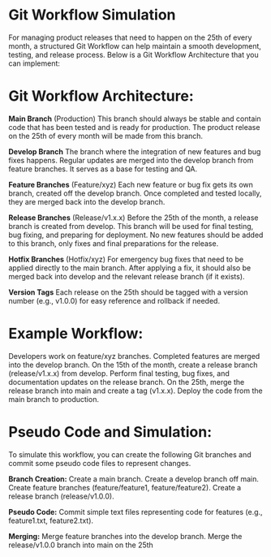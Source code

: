 # Git Workflow Simulation
For managing product releases that need to happen on the 25th of every month, a structured Git Workflow can help maintain a smooth development, testing, and release process. Below is a Git Workflow Architecture that you can implement:

# Git Workflow Architecture:
**Main Branch** (Production)
This branch should always be stable and contain code that has been tested and is ready for production.
The product release on the 25th of every month will be made from this branch.

**Develop Branch**
The branch where the integration of new features and bug fixes happens.
Regular updates are merged into the develop branch from feature branches.
It serves as a base for testing and QA.

**Feature Branches** (Feature/xyz)
Each new feature or bug fix gets its own branch, created off the develop branch.
Once completed and tested locally, they are merged back into the develop branch.

**Release Branches** (Release/v1.x.x)
Before the 25th of the month, a release branch is created from develop. This branch will be used for final testing, bug fixing, and preparing for deployment.
No new features should be added to this branch, only fixes and final preparations for the release.

**Hotfix Branches** (Hotfix/xyz)
For emergency bug fixes that need to be applied directly to the main branch. After applying a fix, it should also be merged back into develop and the relevant release branch (if it exists).

**Version Tags**
Each release on the 25th should be tagged with a version number (e.g., v1.0.0) for easy reference and rollback if needed.

# Example Workflow:

Developers work on feature/xyz branches.
Completed features are merged into the develop branch.
On the 15th of the month, create a release branch (release/v1.x.x) from develop.
Perform final testing, bug fixes, and documentation updates on the release branch.
On the 25th, merge the release branch into main and create a tag (v1.x.x).
Deploy the code from the main branch to production.

# Pseudo Code and Simulation:
To simulate this workflow, you can create the following Git branches and commit some pseudo code files to represent changes.

**Branch Creation:**
Create a main branch.
Create a develop branch off main.
Create feature branches (feature/feature1, feature/feature2).
Create a release branch (release/v1.0.0).

**Pseudo Code:**
Commit simple text files representing code for features (e.g., feature1.txt, feature2.txt).

**Merging:**
Merge feature branches into the develop branch.
Merge the release/v1.0.0 branch into main on the 25th
